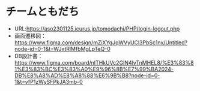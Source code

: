 # チームともだち
- URL:https://aso2301125.icurus.jp/tomodachi/PHP/login-logout.php
- 画面遷移図：https://www.figma.com/design/mZiXYgJqWVyUCl3PbSc1nx/Untitled?node-id=0-1&t=WJxtRlMfbMgLpTeQ-0
- DB設計書：https://www.figma.com/board/nITHkUVc2GIN4lvTnMHEL8/%E3%83%81%E3%83%BC%E3%83%A0%E9%96%8B%E7%99%BA2024-DB%E8%A8%AD%E8%A8%88%E6%9B%B8?node-id=0-1&t=vfP1zWySFPkJA3mb-0

